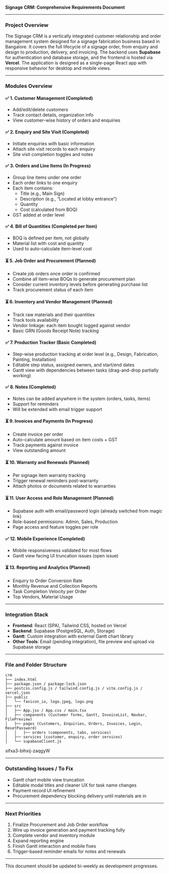 **Signage CRM: Comprehensive Requirements Document**

---

### **Project Overview**
The Signage CRM is a vertically integrated customer relationship and order management system designed for a signage fabrication business based in Bangalore. It covers the full lifecycle of a signage order, from enquiry and design to production, delivery, and invoicing. The backend uses **Supabase** for authentication and database storage, and the frontend is hosted via **Vercel**. The application is designed as a single-page React app with responsive behavior for desktop and mobile views.

---

### **Modules Overview**

#### ✅ **1. Customer Management (Completed)**
- Add/edit/delete customers
- Track contact details, organization info
- View customer-wise history of orders and enquiries

#### ✅ **2. Enquiry and Site Visit (Completed)**
- Initiate enquiries with basic information
- Attach site visit records to each enquiry
- Site visit completion toggles and notes

#### ✅ **3. Orders and Line Items (In Progress)**
- Group line items under one order
- Each order links to one enquiry
- Each item contains:
  - Title (e.g., Main Sign)
  - Description (e.g., “Located at lobby entrance”)
  - Quantity
  - Cost (calculated from BOQ)
- GST added at order level

#### ✅ **4. Bill of Quantities (Completed per Item)**
- BOQ is defined per item, not globally
- Material list with cost and quantity
- Used to auto-calculate item-level cost

#### ⏳ **5. Job Order and Procurement (Planned)**
- Create job orders once order is confirmed
- Combine all item-wise BOQs to generate procurement plan
- Consider current inventory levels before generating purchase list
- Track procurement status of each item

#### ⏳ **6. Inventory and Vendor Management (Planned)**
- Track raw materials and their quantities
- Track tools availability
- Vendor linkage: each item bought logged against vendor
- Basic GRN (Goods Receipt Note) tracking

#### ✅ **7. Production Tracker (Basic Completed)**
- Step-wise production tracking at order level (e.g., Design, Fabrication, Painting, Installation)
- Editable step status, assigned owners, and start/end dates
- Gantt view with dependencies between tasks (drag-and-drop partially working)

#### ✅ **8. Notes (Completed)**
- Notes can be added anywhere in the system (orders, tasks, items)
- Support for reminders
- Will be extended with email trigger support

#### ⏳ **9. Invoices and Payments (In Progress)**
- Create invoice per order
- Auto-calculate amount based on item costs + GST
- Track payments against invoice
- View outstanding amount

#### ⏳ **10. Warranty and Renewals (Planned)**
- Per signage item warranty tracking
- Trigger renewal reminders post-warranty
- Attach photos or documents related to warranties

#### ⏳ **11. User Access and Role Management (Planned)**
- Supabase auth with email/password login (already switched from magic link)
- Role-based permissions: Admin, Sales, Production
- Page access and feature toggles per role

#### ✅ **12. Mobile Experience (Completed)**
- Mobile responsiveness validated for most flows
- Gantt view facing UI truncation issues (open issue)

#### ⏳ **13. Reporting and Analytics (Planned)**
- Enquiry to Order Conversion Rate
- Monthly Revenue and Collection Reports
- Task Completion Velocity per Order
- Top Vendors, Material Usage

---

### **Integration Stack**
- **Frontend**: React (SPA), Tailwind CSS, hosted on Vercel
- **Backend**: Supabase (PostgreSQL, Auth, Storage)
- **Gantt**: Custom integration with external Gantt chart library
- **Other Tools**: Email (pending integration), file preview and upload via Supabase storage

---

### **File and Folder Structure**
```
crm
├── index.html
├── package.json / package-lock.json
├── postcss.config.js / tailwind.config.js / vite.config.js / vercel.json
├── public
│   └── favicon_io, logo.jpeg, logo.png
├── src
│   ├── App.jsx / App.css / main.tsx
│   ├── components (Customer forms, Gantt, InvoiceList, Navbar, FilePreview)
│   ├── pages (Customers, Enquiries, Orders, Invoices, Login, ResetPassword)
│   │   ├── orders (components, tabs, services)
│   ├── services (customer, enquiry, order services)
│   └── supabaseClient.js
```
sifxa3-bihxij-zaqgyW

---

### **Outstanding Issues / To Fix**
- Gantt chart mobile view truncation
- Editable modal titles and cleaner UX for task name changes
- Payment record UI refinement
- Procurement dependency blocking delivery until materials are in

---

### **Next Priorities**
1. Finalize Procurement and Job Order workflow
2. Wire up invoice generation and payment tracking fully
3. Complete vendor and inventory module
4. Expand reporting engine
5. Finish Gantt interaction and mobile fixes
6. Trigger-based reminder emails for notes and renewals

---

This document should be updated bi-weekly as development progresses.

